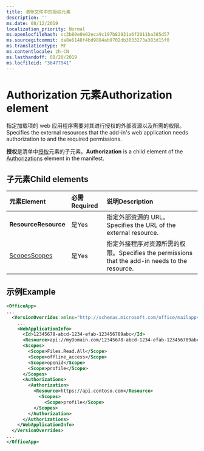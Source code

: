 ```yaml
---
title: 清单文件中的授权元素
description: ''
ms.date: 08/12/2019
localization_priority: Normal
ms.openlocfilehash: cc3b80e0e02eca9c197b82931a6f2011ba385d57
ms.sourcegitcommit: da8e6148f4bd9884ab9702db3033273a383d15f0
ms.translationtype: MT
ms.contentlocale: zh-CN
ms.lasthandoff: 08/20/2019
ms.locfileid: "36477941"
---
```

# <a name="authorization-element"></a><span data-ttu-id="f52ec-102">Authorization 元素</span><span class="sxs-lookup"><span data-stu-id="f52ec-102">Authorization element</span></span>

<span data-ttu-id="f52ec-103">指定加载项的 web 应用程序需要对其进行授权的外部资源以及所需的权限。</span><span class="sxs-lookup"><span data-stu-id="f52ec-103">Specifies the external resources that the add-in's web application needs authorization to and the required permissions.</span></span>

<span data-ttu-id="f52ec-104">**授权**是清单中[授权](authorizations.md)元素的子元素。</span><span class="sxs-lookup"><span data-stu-id="f52ec-104">**Authorization** is a child element of the [Authorizations](authorizations.md) element in the manifest.</span></span>

## <a name="child-elements"></a><span data-ttu-id="f52ec-105">子元素</span><span class="sxs-lookup"><span data-stu-id="f52ec-105">Child elements</span></span>

|  <span data-ttu-id="f52ec-106">元素</span><span class="sxs-lookup"><span data-stu-id="f52ec-106">Element</span></span> |  <span data-ttu-id="f52ec-107">必需</span><span class="sxs-lookup"><span data-stu-id="f52ec-107">Required</span></span>  |  <span data-ttu-id="f52ec-108">说明</span><span class="sxs-lookup"><span data-stu-id="f52ec-108">Description</span></span>  |
|:-----|:-----|:-----|
|  <span data-ttu-id="f52ec-109">**Resource**</span><span class="sxs-lookup"><span data-stu-id="f52ec-109">**Resource**</span></span>  |  <span data-ttu-id="f52ec-110">是</span><span class="sxs-lookup"><span data-stu-id="f52ec-110">Yes</span></span>   |  <span data-ttu-id="f52ec-111">指定外部资源的 URL。</span><span class="sxs-lookup"><span data-stu-id="f52ec-111">Specifies the URL of the external resource.</span></span>|
|  [<span data-ttu-id="f52ec-112">Scopes</span><span class="sxs-lookup"><span data-stu-id="f52ec-112">Scopes</span></span>](scopes.md)                |  <span data-ttu-id="f52ec-113">是</span><span class="sxs-lookup"><span data-stu-id="f52ec-113">Yes</span></span>  |  <span data-ttu-id="f52ec-114">指定外接程序对资源所需的权限。</span><span class="sxs-lookup"><span data-stu-id="f52ec-114">Specifies the permissions that the add-in needs to the resource.</span></span>  |

## <a name="example"></a><span data-ttu-id="f52ec-115">示例</span><span class="sxs-lookup"><span data-stu-id="f52ec-115">Example</span></span>

```xml
<OfficeApp>
...
  <VersionOverrides xmlns="http://schemas.microsoft.com/office/mailappversionoverrides" xsi:type="VersionOverridesV1_0">
    ...
    <WebApplicationInfo>
      <Id>12345678-abcd-1234-efab-123456789abc</Id>
      <Resource>api://myDomain.com/12345678-abcd-1234-efab-123456789abc</Resource>
      <Scopes>
        <Scope>Files.Read.All</Scope>
        <Scope>offline_access</Scope>
        <Scope>openid</Scope>
        <Scope>profile</Scope>
      </Scopes>
      <Authorizations>
        <Authorization>
          <Resource>https://api.contoso.com</Resource>
            <Scopes>
              <Scope>profile</Scope>
          </Scopes>
        </Authorization>
      </Authorizations>
    </WebApplicationInfo>
  </VersionOverrides>
...
</OfficeApp>
```
